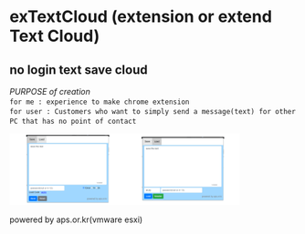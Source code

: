# exTextCloud (extension or extend Text Cloud)

## no login text save cloud


*PURPOSE of creation*  
`for me : experience to make chrome extension`<br>
`for user : Customers who want to simply send a message(text) for other PC that has no point of contact`  

<img src="screenshot_save.png" width="40%" height="40%"><img src="screenshot_load.png" width="40%" height="40%">

powered by aps.or.kr(vmware esxi)
